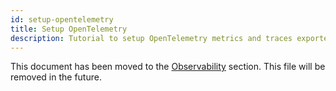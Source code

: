 ```yaml
---
id: setup-opentelemetry
title: Setup OpenTelemetry
description: Tutorial to setup OpenTelemetry metrics and traces exporters in Backstage
---
```


This document has been moved to the [Observability](../observability/index.md) section. This file will be removed in the future.
